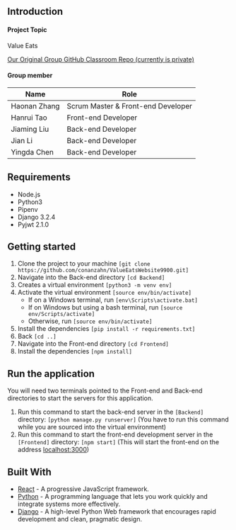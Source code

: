 ## Introduction

#### Project Topic

Value Eats

[Our Original Group GitHub Classroom Repo (currently is private)](https://github.com/COMP3900-9900-Capstone-Project/capstoneproject-comp9900-w18b-developers.git) 

#### Group member

| Name          | Role                               |
| ------------  | ---------------------------------- |
| Haonan Zhang  | Scrum Master & Front-end Developer |
| Hanrui Tao    | Front-end Developer                |
| Jiaming Liu   | Back-end Developer                 |
| Jian Li       | Back-end Developer                 |
| Yingda Chen   | Back-end Developer                 |

## Requirements
* Node.js
* Python3
* Pipenv
* Django 3.2.4
* Pyjwt 2.1.0

## Getting started
1. Clone the project to your machine ```[git clone https://github.com/conanzahn/ValueEatsWebsite9900.git]```
2. Navigate into the Back-end directory ```[cd Backend]```
3. Creates a virtual environment ```[python3 -m venv env]```
4. Activate the virtual environment ```[source env/bin/activate]```
   - If on a Windows terminal, run ```[env\Scripts\activate.bat] ```
   - If on Windows but using a bash terminal, run ```[source env/Scripts/activate]```
   - Otherwise, run ```[source env/bin/activate]```
5. Install the dependencies ```[pip install -r requirements.txt]```
6. Back ```[cd ..]```
7. Navigate into the Front-end directory ```[cd Frontend]```
8. Install the dependencies ```[npm install]```

## Run the application
You will need two terminals pointed to the Front-end and Back-end directories to start the servers for this application.

1. Run this command to start the back-end server in the ```[Backend]``` directory: ```[python manage.py runserver]``` (You have to run this command while you are sourced into the virtual environment)
2. Run this command to start the front-end development server in the ```[Frontend]``` directory: ```[npm start]``` (This will start the front-end on the address [localhost:3000](http://localhost:3000))

## Built With

* [React](https://reactjs.org) - A progressive JavaScript framework.
* [Python](https://www.python.org/) - A programming language that lets you work quickly and integrate systems more effectively.
* [Django](http://djangoproject.org/) - A high-level Python Web framework that encourages rapid development and clean, pragmatic design.

